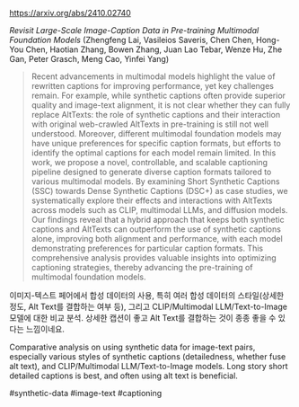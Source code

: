 https://arxiv.org/abs/2410.02740

*Revisit Large-Scale Image-Caption Data in Pre-training Multimodal Foundation Models* (Zhengfeng Lai, Vasileios Saveris, Chen Chen, Hong-You Chen, Haotian Zhang, Bowen Zhang, Juan Lao Tebar, Wenze Hu, Zhe Gan, Peter Grasch, Meng Cao, Yinfei Yang)

> Recent advancements in multimodal models highlight the value of rewritten captions for improving performance, yet key challenges remain. For example, while synthetic captions often provide superior quality and image-text alignment, it is not clear whether they can fully replace AltTexts: the role of synthetic captions and their interaction with original web-crawled AltTexts in pre-training is still not well understood. Moreover, different multimodal foundation models may have unique preferences for specific caption formats, but efforts to identify the optimal captions for each model remain limited. In this work, we propose a novel, controllable, and scalable captioning pipeline designed to generate diverse caption formats tailored to various multimodal models. By examining Short Synthetic Captions (SSC) towards Dense Synthetic Captions (DSC+) as case studies, we systematically explore their effects and interactions with AltTexts across models such as CLIP, multimodal LLMs, and diffusion models. Our findings reveal that a hybrid approach that keeps both synthetic captions and AltTexts can outperform the use of synthetic captions alone, improving both alignment and performance, with each model demonstrating preferences for particular caption formats. This comprehensive analysis provides valuable insights into optimizing captioning strategies, thereby advancing the pre-training of multimodal foundation models.

이미지-텍스트 페어에서 합성 데이터의 사용, 특히 여러 합성 데이터의 스타일(상세한 정도, Alt Text를 결합하는 여부 등), 그리고 CLIP/Multimodal LLM/Text-to-Image 모델에 대한 비교 분석. 상세한 캡션이 좋고 Alt Text를 결합하는 것이 종종 좋을 수 있다는 느낌이네요. 

<english>
Comparative analysis on using synthetic data for image-text pairs, especially various styles of synthetic captions (detailedness, whether fuse alt text), and CLIP/Multimodal LLM/Text-to-Image models. Long story short detailed captions is best, and often using alt text is beneficial.
</english>

#synthetic-data #image-text #captioning 
